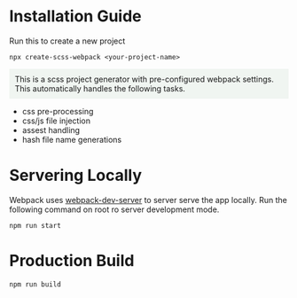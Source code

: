 # Installation Guide
Run this to create a new project
```
npx create-scss-webpack <your-project-name>
```
<p style="background-color: #f0f5f1; padding:10px;">
This is a scss project generator with pre-configured webpack settings. This automatically handles the following tasks.
</p>
<ul>
    <li>css pre-processing</li>
    <li>css/js file injection</li>
    <li>assest handling</li>
    <li>hash file name generations</li>
</ul>

# Servering Locally

<p>Webpack uses <a href="https://webpack.js.org/configuration/dev-server/">webpack-dev-server</a> to server serve the app locally. Run the following command on root ro server development mode.</P>

```
npm run start
```

# Production Build
```
npm run build
```